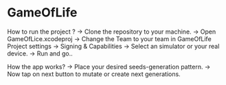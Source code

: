 # GameOfLife
How to run the project ? 
  -> Clone the repository to your machine.
  -> Open GameOfLice.xcodeproj 
  -> Change the Team to your team in GameOfLife Project settings -> Signing & Capabilities 
  -> Select an simulator or your real device. 
  -> Run and go..
 
 How the app works? 
  -> Place your desired seeds-generation pattern. 
  -> Now tap on next button to mutate or create next generations.
  
